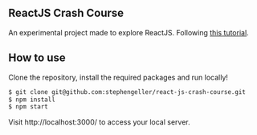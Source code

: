 ## ReactJS Crash Course

An experimental project made to explore ReactJS. Following [this tutorial](https://www.youtube.com/watch?v=A71aqufiNtQ).

## How to use

Clone the repository, install the required packages and run locally!

```bash
$ git clone git@github.com:stephengeller/react-js-crash-course.git
$ npm install
$ npm start
```

Visit http://localhost:3000/ to access your local server.
